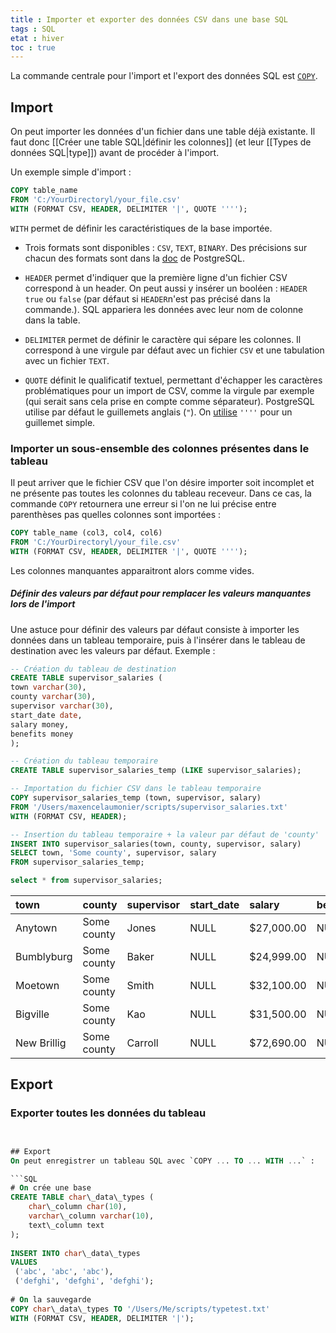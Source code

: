 ```yaml
---
title : Importer et exporter des données CSV dans une base SQL
tags : SQL
etat : hiver
toc : true
---
```


La commande centrale pour l'import et l'export des données SQL est [`COPY`](https://www.postgresql.org/docs/9.1/sql-copy.html).

## Import

On peut importer les données d'un fichier dans une table déjà existante. Il faut donc [[Créer une table SQL\|définir les colonnes]] (et leur [[Types de données SQL\|type]]) avant de procéder à l'import.

Un exemple simple d'import :

```SQL
COPY table_name
FROM 'C:/YourDirectoryl/your_file.csv'
WITH (FORMAT CSV, HEADER, DELIMITER '|', QUOTE '''');
````

`WITH` permet de définir les caractéristiques de la base importée.

- Trois formats sont disponibles : `CSV`, `TEXT`, `BINARY`. Des précisions sur chacun des formats sont dans la [doc](https://www.postgresql.org/docs/9.1/sql-copy.html) de PostgreSQL.

- `HEADER` permet d'indiquer que la première ligne d'un fichier CSV correspond à un header. On peut aussi y insérer un booléen : `HEADER true` ou  `false` (par défaut si `HEADER`n'est pas précisé dans la commande.). SQL appariera les données avec leur nom de colonne dans la table.

- `DELIMITER` permet de définir le caractère qui sépare les colonnes. Il correspond à une virgule par défaut avec un fichier `CSV` et une tabulation avec un fichier `TEXT`.

- `QUOTE` définit le qualificatif textuel, permettant d'échapper les caractères problématiques pour un import de CSV, comme la virgule par exemple (qui serait sans cela prise en compte comme séparateur). PostgreSQL utilise par défaut le guillemets anglais (`"`). On [utilise](https://stackoverflow.com/questions/12856377/the-correct-copy-command-to-load-postgresql-data-from-csv-file-that-has-single-q) `''''` pour un guillemet simple.

### Importer un sous-ensemble des colonnes présentes dans le tableau

Il peut arriver que le fichier CSV que l'on désire importer soit incomplet et ne présente pas toutes les colonnes du tableau receveur. Dans ce cas, la commande `COPY` retournera une erreur si l'on ne lui précise entre parenthèses pas quelles colonnes sont importées :

```SQL
COPY table_name (col3, col4, col6)
FROM 'C:/YourDirectoryl/your_file.csv'
WITH (FORMAT CSV, HEADER, DELIMITER '|', QUOTE '''');
```

Les colonnes manquantes apparaitront alors comme vides.

##### Définir des valeurs par défaut pour remplacer les valeurs manquantes lors de l'import

Une astuce pour définir des valeurs par défaut consiste à importer les données dans un tableau temporaire, puis à l'insérer dans le tableau de destination avec les valeurs par défaut. Exemple :

```SQL
-- Création du tableau de destination
CREATE TABLE supervisor_salaries (
town varchar(30),
county varchar(30),
supervisor varchar(30),
start_date date,
salary money,
benefits money
);

-- Création du tableau temporaire
CREATE TABLE supervisor_salaries_temp (LIKE supervisor_salaries);

-- Importation du fichier CSV dans le tableau temporaire
COPY supervisor_salaries_temp (town, supervisor, salary)
FROM '/Users/maxencelaumonier/scripts/supervisor_salaries.txt'
WITH (FORMAT CSV, HEADER);

-- Insertion du tableau temporaire + la valeur par défaut de 'county'
INSERT INTO supervisor_salaries(town, county, supervisor, salary)
SELECT town, 'Some county', supervisor, salary
FROM supervisor_salaries_temp;

select * from supervisor_salaries;
````

| town | county | supervisor | start\_date | salary | benefits |
| :--- | :--- | :--- | :--- | :--- | :--- |
| Anytown | Some county | Jones | NULL | $27,000.00 | NULL |
| Bumblyburg | Some county | Baker | NULL | $24,999.00 | NULL |
| Moetown | Some county | Smith | NULL | $32,100.00 | NULL |
| Bigville | Some county | Kao | NULL | $31,500.00 | NULL |
| New Brillig | Some county | Carroll | NULL | $72,690.00 | NULL |

## Export

### Exporter toutes les données du tableau



```SQL


## Export
On peut enregistrer un tableau SQL avec `COPY ... TO ... WITH ...` :

```SQL
# On crée une base
CREATE TABLE char\_data\_types (  
    char\_column char(10),  
 	varchar\_column varchar(10),  
 	text\_column text  
);  
  
INSERT INTO char\_data\_types  
VALUES  
 ('abc', 'abc', 'abc'),  
 ('defghi', 'defghi', 'defghi');
 
# On la sauvegarde
COPY char\_data\_types TO '/Users/Me/scripts/typetest.txt'  
WITH (FORMAT CSV, HEADER, DELIMITER '|');
````
